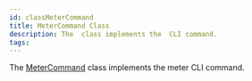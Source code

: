 ```yaml
---
id: classMeterCommand
title: MeterCommand Class
description: The  class implements the  CLI command.
tags:
---
```

The [MeterCommand](classMeterCommand) class implements the meter CLI command.
